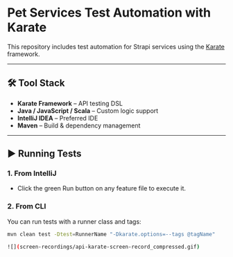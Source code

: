 # Pet Services Test Automation with Karate


This repository includes test automation for Strapi services using the [Karate](https://github.com/karatelabs/karate) framework.

---

## 🛠 Tool Stack

- **Karate Framework** – API testing DSL
- **Java / JavaScript / Scala** – Custom logic support
- **IntelliJ IDEA** – Preferred IDE
- **Maven** – Build & dependency management

---

## ▶️ Running Tests

### 1. From IntelliJ
- Click the green Run button on any feature file to execute it.
### 2. From CLI
You can run tests with a runner class and tags:

```bash
mvn clean test -Dtest=RunnerName "-Dkarate.options=--tags @tagName"

![](screen-recordings/api-karate-screen-record_compressed.gif)